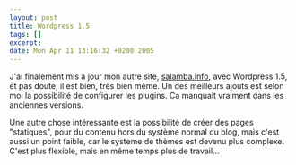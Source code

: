 ```yaml
--- 
layout: post
title: Wordpress 1.5
tags: []
excerpt:
date: Mon Apr 11 13:16:32 +0200 2005
---
```


J'ai finalement mis a jour mon autre site, <a href="http://salamba.info" title="Salamba">salamba.info</a>, avec Wordpress 1.5, et pas doute, il est bien, très bien même. Un des meilleurs ajouts est selon moi la possibilité de configurer les plugins. Ca manquait vraiment dans les anciennes versions.

Une autre chose intéressante est la possibilité de créer des pages "statiques", pour du contenu hors du système normal du blog, mais c'est aussi un point faible, car le systeme de thèmes est devenu plus complexe. C'est plus flexible, mais en même temps plus de travail...
